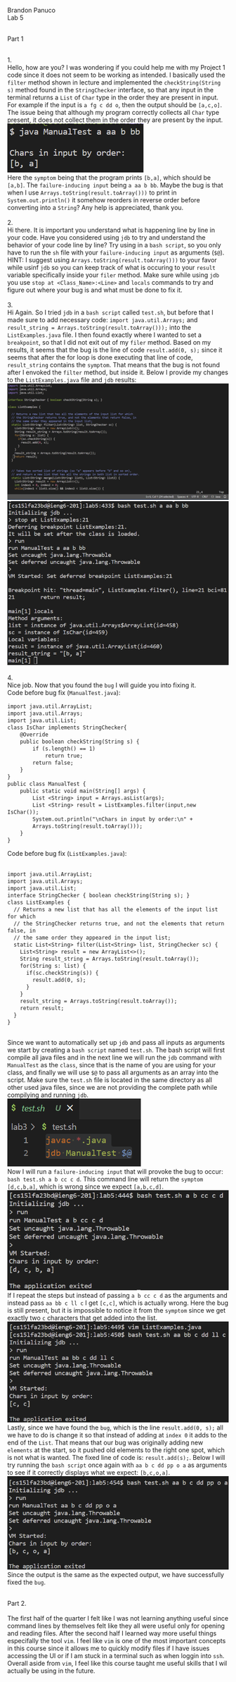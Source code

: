 Brandon Panuco<br>
Lab 5<br><br>

Part 1<br><br>

1.<br>
Hello, how are you? I was wondering if you could help me with my Project 1 code since it does not seem to be working as intended. I basically used the `filter` method shown in lecture and implemented the `checkString(String s)` method found in the `StringChecker` interface, so that any input in the terminal returns a `List` of `Char` type in the order they are present in input. For example if the input is `a fg c dd o`, then the output should be `[a,c,o]`. The issue being that although my program correctly collects all `Char` type present, it does not collect them in the order they are present by the input. <br>
![Image](lab5_symptom.png)<br>
Here the `symptom` being that the program prints `[b,a]`, which should be `[a,b]`. The `failure-inducing input` being `a aa b bb`. Maybe the bug is that when I use `Arrays.toString(result.toArray()))` to print in `System.out.println()` it somehow reorders in reverse order before converting into a `String`? Any help is appreciated, thank you.<br><br>
2.<br>
Hi there. It is important you understand what is happening line by line in your code. Have you considered using `jdb` to try and understand the behavior of your code line by line? Try using in a `bash script`, so you only have to run the `sh` file with your `failure-inducing input` as arguments (`$@`). HINT: I suggest using `Arrays.toString(result.toArray()))` to your favor while usinf `jdb` so you can keep track of what is occuring to your `result` variable specifically inside your `filer` method. Make sure while using `jdb` you use `stop at <Class_Name>:<Line>` and `locals` commands to try and figure out where your bug is and what must be done to fix it.<br><br>
3. <br>
Hi Again. So I tried `jdb` in a `bash script` called `test.sh`, but before that I made sure to add necessary code: `import java.util.Arrays;` and `result_string = Arrays.toString(result.toArray()));` into the `ListExamples.java` file. I then found exactly where I wanted to set a `breakpoint`, so that I did not exit out of my `filer` method. Based on my results, it seems that the bug is the line of code `result.add(0, s);` since it seems that after the for loop is done executing that line of code, `result_string` contains the `symptom`. That means that the bug is not found after I envoked the `filter` method, but inside it. Below I provide my changes to the `ListExamples.java` file and `jdb` results: <br>
![Image](lab5_jdb1.png)<br>
![Image](lab5_jdb2.png)<br><br>
4.<br>
Nice job. Now that you found the `bug` I will guide you into fixing it. <br>
Code before bug fix (`ManualTest.java`):<br>

```
import java.util.ArrayList;
import java.util.Arrays;
import java.util.List;
class IsChar implements StringChecker{
    @Override
    public boolean checkString(String s) {
        if (s.length() == 1)
            return true;
        return false;
    }
}
public class ManualTest {
    public static void main(String[] args) {
        List <String> input = Arrays.asList(args);
        List <String> result = ListExamples.filter(input,new IsChar());
        System.out.println("\nChars in input by order:\n" + 
        Arrays.toString(result.toArray()));
    }
}
```

Code before bug fix (`ListExamples.java`):
<br>
```

import java.util.ArrayList;
import java.util.Arrays;
import java.util.List;
interface StringChecker { boolean checkString(String s); }
class ListExamples {
  // Returns a new list that has all the elements of the input list for which
  // the StringChecker returns true, and not the elements that return false, in
  // the same order they appeared in the input list;
  static List<String> filter(List<String> list, StringChecker sc) {
    List<String> result = new ArrayList<>();
    String result_string = Arrays.toString(result.toArray());
    for(String s: list) {
      if(sc.checkString(s)) {
        result.add(0, s);
      }
    }
    result_string = Arrays.toString(result.toArray());
    return result;
  }
}


```

Since we want to automatically set up `jdb` and pass all inputs as arguments we start by creating a `bash script` named `test.sh`. The bash script will first compile all java files and in the next line we will run the `jdb` command with `ManualTest` as the `class`, since that is the name of you are using for your class, and finally we will use `$@` to pass all arguments as an array into the script. Make sure the `test.sh` file is located in the same directory as all other used java files, since we are not providing the complete path while compilying and running `jdb`.<br>
![Image](lab5_step4_2.png)<br>
Now I will run a `failure-inducing input` that will provoke the bug to occur: `bash test.sh a b cc c d`. This command line will return the `symptom` `[d,c,b,a]`, which is wrong since we expect `[a,b,c,d]`.<br>
![Image](lab5_step4_3.png)<br>
If I repeat the steps but instead of passing `a b cc c d` as the arguments and instead pass `aa bb c ll c` I get `[c,c]`, which is actually wrong. Here the bug is still present, but it is impossible to notice it from the `symptom` since we get exactly two `c` characters that get added into the list. <br>
![Image](lab5_step4_4.png)<br>
Lastly, since we have found the `bug`, which is the line `result.add(0, s);` all we have to do is change it so that instead of adding at `index 0` it adds to the end of the `List`. That means that our bug was originally adding new `elements` at the start, so it pushed old elements to the right one spot, which is not what is wanted. The fixed line of code is: `result.add(s);`. Below I will try running the `bash script` once again with `aa b c dd pp o a` as arguments to see if it correctly displays what we expect: `[b,c,o,a]`.<br>
![Image](lab5_step4_5.png)<br>
Since the output is the same as the expected output, we have successfully fixed the `bug`.<br><br>

Part 2. <br><br>
The first half of the quarter I felt like I was not learning anything useful since command lines by themselves felt like they all were useful only for opening and reading files. After the second half I learned way more useful things especifally the tool `vim`. I feel like `vim` is one of the most important concepts in this course since it allows me to quickly modify files if I have issues accessing the UI or if I am stuck in a terminal such as when loggin into `ssh`. Overall aside from `vim`, I feel like this course taught me useful skills that I wil actually be using in the future. 
